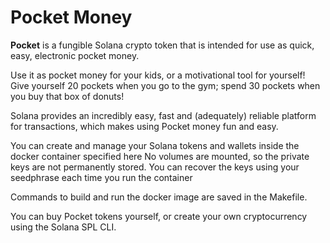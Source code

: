 # Pocket Money

**Pocket** is a fungible Solana crypto token that is intended for use as quick,
easy, electronic pocket money.

Use it as pocket money for your kids, or a motivational tool for yourself! Give
yourself 20 pockets when you go to the gym; spend 30 pockets when you buy that
box of donuts!

Solana provides an incredibly easy, fast and (adequately) reliable platform for
transactions, which makes using Pocket money fun and easy.

You can create and manage your Solana tokens and wallets inside the docker
container specified here No volumes are mounted, so the private keys are not
permanently stored. You can recover the keys using your seedphrase each time
you run the container

Commands to build and run the docker image are saved in the Makefile.

You can buy Pocket tokens yourself, or create your own cryptocurrency using the
Solana SPL CLI.
